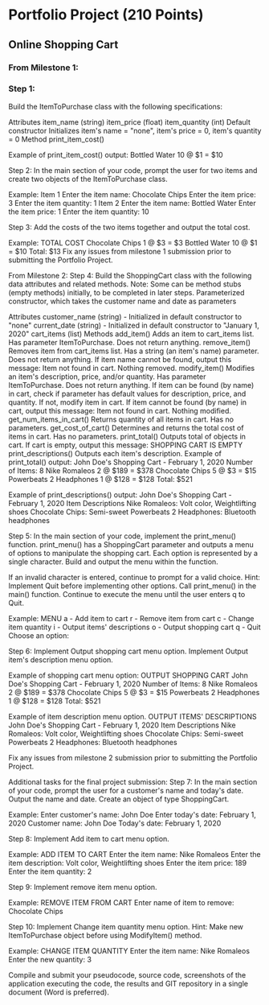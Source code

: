 # Portfolio Project (210 Points)
## Online Shopping Cart
### From Milestone 1:
### Step 1:
Build the ItemToPurchase class with the following specifications:

Attributes
item_name (string)
item_price (float)
item_quantity (int)
Default constructor
Initializes item's name = "none", item's price = 0, item's quantity = 0
Method
print_item_cost()

Example of print_item_cost() output:
Bottled Water 10 @ $1 = $10

Step 2:
In the main section of your code, prompt the user for two items and create two objects of the ItemToPurchase class.

Example:
Item 1
Enter the item name:
Chocolate Chips
Enter the item price:
3
Enter the item quantity:
1
Item 2
Enter the item name:
Bottled Water
Enter the item price:
1
Enter the item quantity:
10

Step 3:
Add the costs of the two items together and output the total cost.

Example:
TOTAL COST
Chocolate Chips 1 @ $3 = $3
Bottled Water 10 @ $1 = $10
Total: $13
Fix any issues from milestone 1 submission prior to submitting the Portfolio Project.

From Milestone 2:
Step 4:
Build the ShoppingCart class with the following data attributes and related methods. Note: Some can be method stubs (empty methods) initially, to be completed in later steps.
Parameterized constructor, which takes the customer name and date as parameters

Attributes
customer_name (string) - Initialized in default constructor to "none"
current_date (string) - Initialized in default constructor to "January 1, 2020"
cart_items (list)
Methods
add_item()
Adds an item to cart_items list. Has parameter ItemToPurchase. Does not return anything.
remove_item()
Removes item from cart_items list. Has a string (an item's name) parameter. Does not return anything.
If item name cannot be found, output this message: Item not found in cart. Nothing removed.
modify_item()
Modifies an item's description, price, and/or quantity. Has parameter ItemToPurchase. Does not return anything.
If item can be found (by name) in cart, check if parameter has default values for description, price, and quantity. If not, modify item in cart.
If item cannot be found (by name) in cart, output this message: Item not found in cart. Nothing modified.
get_num_items_in_cart()
Returns quantity of all items in cart. Has no parameters.
get_cost_of_cart()
Determines and returns the total cost of items in cart. Has no parameters.
print_total()
Outputs total of objects in cart.
If cart is empty, output this message:
SHOPPING CART IS EMPTY
print_descriptions()
Outputs each item's description.
Example of print_total() output:
John Doe's Shopping Cart - February 1, 2020
Number of Items: 8
Nike Romaleos 2 @ $189 = $378
Chocolate Chips 5 @ $3 = $15
Powerbeats 2 Headphones 1 @ $128 = $128
Total: $521

Example of print_descriptions() output:
John Doe's Shopping Cart - February 1, 2020
Item Descriptions
Nike Romaleos: Volt color, Weightlifting shoes
Chocolate Chips: Semi-sweet
Powerbeats 2 Headphones: Bluetooth headphones

Step 5:
In the main section of your code, implement the print_menu() function. print_menu() has a ShoppingCart parameter and outputs a menu of options to manipulate the shopping cart. Each option is represented by a single character. Build and output the menu within the function.

If an invalid character is entered, continue to prompt for a valid choice. Hint: Implement Quit before implementing other options. Call print_menu() in the main() function. Continue to execute the menu until the user enters q to Quit.

Example:
MENU
a - Add item to cart
r - Remove item from cart
c - Change item quantity
i - Output items' descriptions
o - Output shopping cart
q - Quit
Choose an option:

Step 6:
Implement Output shopping cart menu option. Implement Output item's description menu option.

Example of shopping cart menu option:
OUTPUT SHOPPING CART
John Doe's Shopping Cart - February 1, 2020
Number of Items: 8
Nike Romaleos 2 @ $189 = $378
Chocolate Chips 5 @ $3 = $15
Powerbeats 2 Headphones 1 @ $128 = $128
Total: $521

Example of item description menu option.
OUTPUT ITEMS' DESCRIPTIONS
John Doe's Shopping Cart - February 1, 2020
Item Descriptions
Nike Romaleos: Volt color, Weightlifting shoes
Chocolate Chips: Semi-sweet
Powerbeats 2 Headphones: Bluetooth headphones

Fix any issues from milestone 2 submission prior to submitting the Portfolio Project.

Additional tasks for the final project submission:
Step 7:
In the main section of your code, prompt the user for a customer's name and today's date. Output the name and date. Create an object of type ShoppingCart.

Example:
Enter customer's name:
John Doe
Enter today's date:
February 1, 2020
Customer name: John Doe
Today's date: February 1, 2020

Step 8:
Implement Add item to cart menu option.

Example:
ADD ITEM TO CART
Enter the item name:
Nike Romaleos
Enter the item description:
Volt color, Weightlifting shoes
Enter the item price:
189
Enter the item quantity:
2

Step 9:
Implement remove item menu option.

Example:
REMOVE ITEM FROM CART
Enter name of item to remove:
Chocolate Chips

Step 10:
Implement Change item quantity menu option. Hint: Make new ItemToPurchase object before using ModifyItem() method.

Example:
CHANGE ITEM QUANTITY
Enter the item name:
Nike Romaleos
Enter the new quantity:
3

Compile and submit your pseudocode, source code, screenshots of the application executing the code, the results and GIT repository in a single document (Word is preferred).